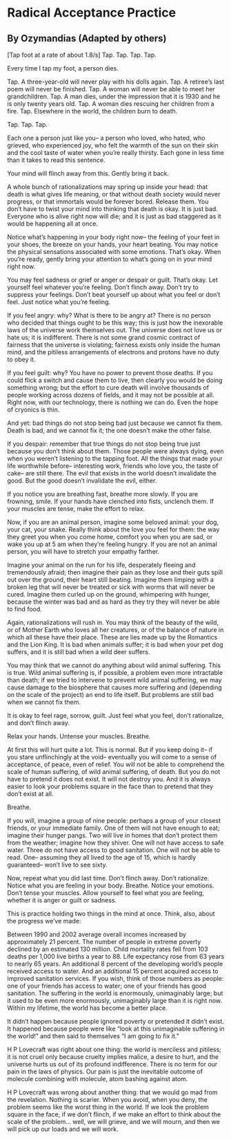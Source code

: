 # Radical Acceptance Practice
## By Ozymandias (Adapted by others)

[Tap foot at a rate of about 1.8/s] Tap. Tap. Tap. Tap.

Every time I tap my foot, a person dies.

Tap. A three-year-old will never play with his dolls again. Tap. A
retiree’s last poem will never be finished. Tap. A woman will never be
able to meet her grandchildren. Tap. A man dies, under the impression
that it is 1930 and he is only twenty years old. Tap. A woman dies
rescuing her children from a fire. Tap. Elsewhere in the world, the
children burn to death.

Tap. Tap. Tap.

Each one a person just like you– a person who loved, who hated, who
grieved, who experienced joy, who felt the warmth of the sun on their
skin and the cool taste of water when you’re really thirsty. Each gone
in less time than it takes to read this sentence.

Your mind will flinch away from this. Gently bring it back.

A whole bunch of rationalizations may spring up inside your head: that
death is what gives life meaning, or that without death society would
never progress, or that immortals would be forever bored. Release
them. You don’t have to twist your mind into thinking that death is
okay. It is just bad. Everyone who is alive right now will die; and it
is just as bad staggered as it would be happening all at once.

Notice what’s happening in your body right now– the feeling of your
feet in your shoes, the breeze on your hands, your heart beating. You
may notice the physical sensations associated with some
emotions. That’s okay. When you’re ready, gently bring your attention
to what’s going on in your mind right now.

You may feel sadness or grief or anger or despair or guilt. That’s
okay. Let yourself feel whatever you’re feeling. Don’t flinch
away. Don’t try to suppress your feelings. Don’t beat yourself up
about what you feel or don’t feel. Just notice what you’re feeling.

If you feel angry: why? What is there to be angry at? There is no
person who decided that things ought to be this way; this is just how
the inexorable laws of the universe work themselves out. The universe
does not love us or hate us; it is indifferent. There is not some
grand cosmic contract of fairness that the universe is violating;
fairness exists only inside the human mind, and the pitiless
arrangements of electrons and protons have no duty to obey it.

If you feel guilt: why? You have no power to prevent those deaths. If
you could flick a switch and cause them to live, then clearly you
would be doing something wrong; but the effort to cure death will
involve thousands of people working across dozens of fields, and it
may not be possible at all. Right now, with our technology, there is
nothing we can do. Even the hope of cryonics is thin.

And yet: bad things do not stop being bad just because we cannot fix
them. Death is bad, and we cannot fix it; the one doesn’t make the
other false.

If you despair: remember that true things do not stop being true just
because you don’t think about them. Those people were always dying,
even when you weren’t listening to the tapping foot. All the things
that made your life worthwhile before– interesting work, friends who
love you, the taste of cake– are still there. The evil that exists in
the world doesn’t invalidate the good. But the good doesn’t invalidate
the evil, either.

If you notice you are breathing fast, breathe more slowly. If you are
frowning, smile. If your hands have clenched into fists, unclench
them. If your muscles are tense, make the effort to relax.

 

Now, if you are an animal person, imagine some beloved animal: your
dog, your cat, your snake. Really think about the love you feel for
them: the way they greet you when you come home, comfort you when you
are sad, or wake you up at 5 am when they’re feeling hungry. If you
are not an animal person, you will have to stretch your empathy
farther.

Imagine your animal on the run for his life, desperately fleeing and
tremendously afraid; then imagine their pain as they lose and their
guts spill out over the ground, their heart still beating. Imagine
them limping with a broken leg that will never be treated or sick with
worms that will never be cured. Imagine them curled up on the ground,
whimpering with hunger, because the winter was bad and as hard as they
try they will never be able to find food.

Again, rationalizations will rush in. You may think of the beauty of
the wild, or of Mother Earth who loves all her creatures, or of the
balance of nature in which all these have their place. These are lies
made up by the Romantics and the Lion King. It is bad when animals
suffer; it is bad when your pet dog suffers, and it is still bad when
a wild deer suffers.

You may think that we cannot do anything about wild animal
suffering. This is true. Wild animal suffering is, if possible, a
problem even more intractable than death; if we tried to intervene to
prevent wild animal suffering, we may cause damage to the biosphere
that causes more suffering and (depending on the scale of the project)
an end to life itself. But problems are still bad when we cannot fix
them.

It is okay to feel rage, sorrow, guilt. Just feel what you feel, don’t
rationalize, and don’t flinch away.

Relax your hands. Untense your muscles. Breathe.

At first this will hurt quite a lot. This is normal. But if you keep
doing it– if you stare unflinchingly at the void– eventually you will
come to a sense of acceptance, of peace, even of relief. You will not
be able to comprehend the scale of human suffering, of wild animal
suffering, of death. But you do not have to pretend it does not
exist. It will not destroy you. And it is always easier to look your
problems square in the face than to pretend that they don’t exist at
all.

Breathe.

If you will, imagine a group of nine people: perhaps a group of your
closest friends, or your immediate family. One of them will not have
enough to eat; imagine their hunger pangs. Two will live in homes that
don’t protect them from the weather; imagine how they shiver. One will
not have access to safe water. Three do not have access to good
sanitation. One will not be able to read. One– assuming they all lived
to the age of 15, which is hardly guaranteed– won’t live to see sixty.

Now, repeat what you did last time. Don’t flinch away. Don’t
rationalize. Notice what you are feeling in your body. Breathe. Notice
your emotions. Don’t tense your muscles. Allow yourself to feel what
you are feeling, whether it is anger or guilt or sadness.

This is practice holding two things in the mind at once. Think, also,
about the progress we’ve made:

Between 1990 and 2002 average overall incomes increased by
approximately 21 percent. The number of people in extreme poverty
declined by an estimated 130 million. Child mortality rates fell from
103 deaths per 1,000 live births a year to 88. Life expectancy rose
from 63 years to nearly 65 years. An additional 8 percent of the
developing world’s people received access to water. And an additional
15 percent acquired access to improved sanitation services.  If you
wish, think of those numbers as people: one of your friends has access
to water; one of your friends has good sanitation. The suffering in
the world is enormously, unimaginably large; but it used to be even
more enormously, unimaginably large than it is right now. Within my
lifetime, the world has become a better place.

It didn’t happen because people ignored poverty or pretended it didn’t
exist. It happened because people were like “look at this unimaginable
suffering in the world!” and then said to themselves “I am going to
fix it.”

H P Lovecraft was right about one thing: the world is merciless and
pitiless; it is not cruel only because cruelty implies malice, a
desire to hurt, and the universe hurts us out of its profound
indifference. There is no term for our pain in the laws of
physics. Our pain is just the inevitable outcome of molecule combining
with molecule, atom bashing against atom.

H P Lovecraft was wrong about another thing: that we would go mad from
the revelation. Nothing is scarier. When you avoid, when you deny, the
problem seems like the worst thing in the world. If we look the
problem square in the face, if we don’t flinch, if we make an effort
to think about the scale of the problem… well, we will grieve, and we
will mourn, and then we will pick up our loads and we will work.
